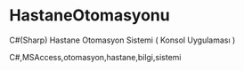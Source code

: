 # HastaneOtomasyonu
C#(Sharp) Hastane Otomasyon Sistemi ( Konsol Uygulaması )

C#,MSAccess,otomasyon,hastane,bilgi,sistemi
